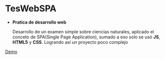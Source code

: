 # TesWebSPA
* __Pratica de desarrollo web__

  Desarrollo de un examen simple sobre ciencias naturales, aplicado el conceto de SPA(Single Page Application), 
  sumado a eso solo se usó __JS__, __HTML5__ y __CSS__. Logrando así un proyecto poco complejo

[Demo](https://joseramos9619.github.io/TesWebSPA/)
